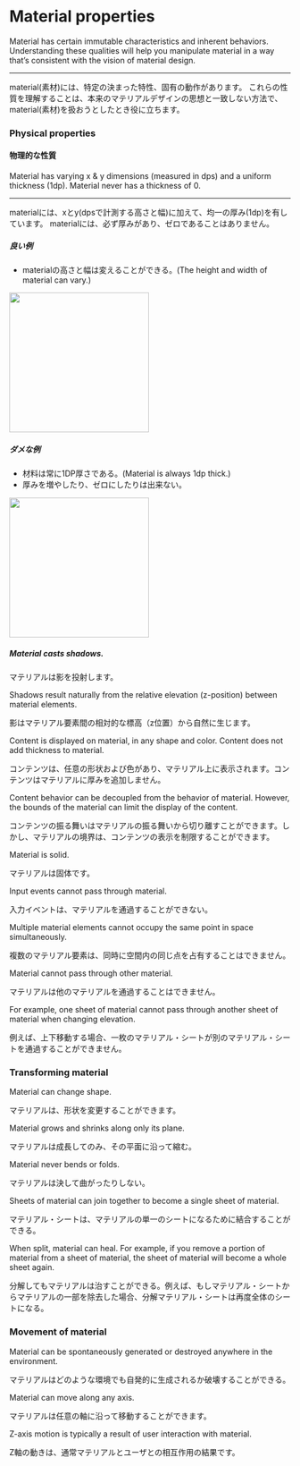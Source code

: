 Material properties
===

Material has certain immutable characteristics and inherent behaviors. Understanding these qualities will help you manipulate material in a way that’s consistent with the vision of material design.

---
material(素材)には、特定の決まった特性、固有の動作があります。
これらの性質を理解することは、本来のマテリアルデザインの思想と一致しない方法で、material(素材)を扱おうとしたとき役に立ちます。


### Physical properties

#### 物理的な性質

Material has varying x & y dimensions (measured in dps) and a uniform thickness (1dp). Material never has a thickness of 0.

---
materialには、xとy(dpsで計測する高さと幅)に加えて、均一の厚み(1dp)を有しています。
materialには、必ず厚みがあり、ゼロであることはありません。

##### 良い例

 * materialの高さと幅は変えることができる。(The height and width of material can vary.)

<img src="http://material-design.storage.googleapis.com/publish/v_1/quantumexternal/0B8v7jImPsDi-aTBFT1FDVEstenM/whatismaterial_materialproperties_physicalproperties_thickness_01_yes.png" width="250" />

##### ダメな例

 * 材料は常に1DP厚さである。(Material is always 1dp thick.)
 * 厚みを増やしたり、ゼロにしたりは出来ない。
 
<img src="http://material-design.storage.googleapis.com/publish/v_1/quantumexternal/0B8v7jImPsDi-Sno0Qy1FY3UtaFk/whatismaterial_materialproperties_physicalproperties_thickness_02_no.png" width="250" />


##### Material casts shadows.

マテリアルは影を投射します。

Shadows result naturally from the relative elevation (z-position) between material elements.

影はマテリアル要素間の相対的な標高（z位置）から自然に生じます。

Content is displayed on material, in any shape and color. Content does not add thickness to material.

コンテンツは、任意の形状および色があり、マテリアル上に表示されます。コンテンツはマテリアルに厚みを追加しません。

Content behavior can be decoupled from the behavior of material. However, the bounds of the material can limit the display of the content.

コンテンツの振る舞いはマテリアルの振る舞いから切り離すことができます。しかし、マテリアルの境界は、コンテンツの表示を制限することができます。

Material is solid.

マテリアルは固体です。

Input events cannot pass through material.

入力イベントは、マテリアルを通過することができない。

Multiple material elements cannot occupy the same point in space simultaneously.

複数のマテリアル要素は、同時に空間内の同じ点を占有することはできません。

Material cannot pass through other material.

マテリアルは他のマテリアルを通過することはできません。

For example, one sheet of material cannot pass through another sheet of material when changing elevation.

例えば、上下移動する場合、一枚のマテリアル・シートが別のマテリアル・シートを通過することができません。

### Transforming material

Material can change shape.

マテリアルは、形状を変更することができます。

Material grows and shrinks along only its plane.

マテリアルは成長してのみ、その平面に沿って縮む。

Material never bends or folds.

マテリアルは決して曲がったりしない。

Sheets of material can join together to become a single sheet of material.

マテリアル・シートは、マテリアルの単一のシートになるために結合することができる。

When split, material can heal. For example, if you remove a portion of material from a sheet of material, the sheet of material will become a whole sheet again.

分解してもマテリアルは治すことができる。例えば、もしマテリアル・シートからマテリアルの一部を除去した場合、分解マテリアル・シートは再度全体のシートになる。

### Movement of material

Material can be spontaneously generated or destroyed anywhere in the environment.

マテリアルはどのような環境でも自発的に生成されるか破壊することができる。

Material can move along any axis.

マテリアルは任意の軸に沿って移動することができます。

Z-axis motion is typically a result of user interaction with material.

Z軸の動きは、通常マテリアルとユーザとの相互作用の結果です。

